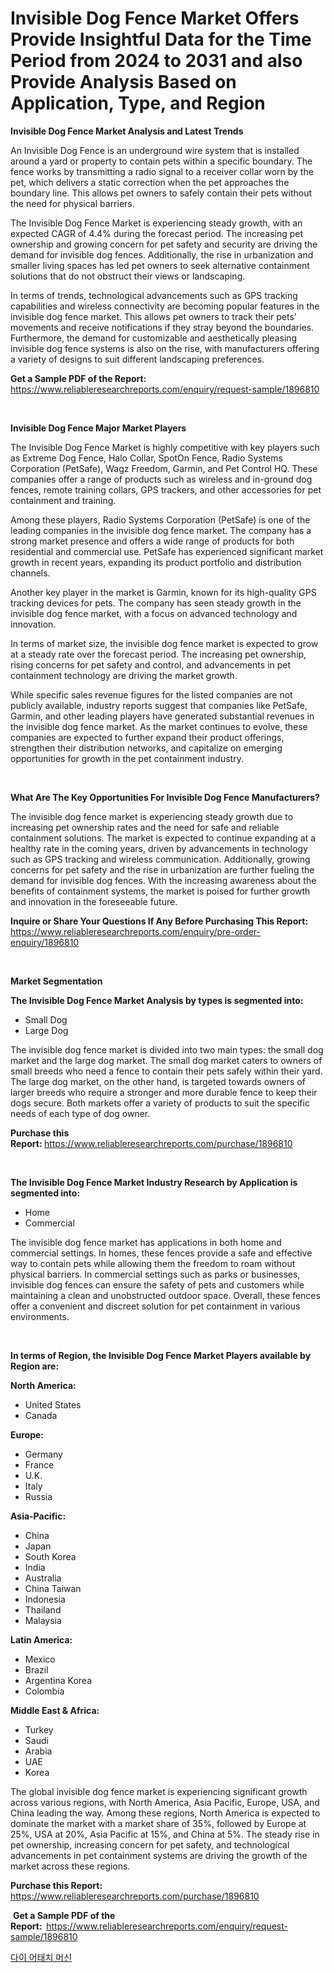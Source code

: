 <p><h1>Invisible Dog Fence Market Offers Provide Insightful Data for the Time Period from 2024 to 2031 and also Provide Analysis Based on Application, Type, and Region</h1></p><p><strong>Invisible Dog Fence Market Analysis and Latest Trends</strong></p>
<p><p>An Invisible Dog Fence is an underground wire system that is installed around a yard or property to contain pets within a specific boundary. The fence works by transmitting a radio signal to a receiver collar worn by the pet, which delivers a static correction when the pet approaches the boundary line. This allows pet owners to safely contain their pets without the need for physical barriers.</p><p>The Invisible Dog Fence Market is experiencing steady growth, with an expected CAGR of 4.4% during the forecast period. The increasing pet ownership and growing concern for pet safety and security are driving the demand for invisible dog fences. Additionally, the rise in urbanization and smaller living spaces has led pet owners to seek alternative containment solutions that do not obstruct their views or landscaping.</p><p>In terms of trends, technological advancements such as GPS tracking capabilities and wireless connectivity are becoming popular features in the invisible dog fence market. This allows pet owners to track their pets' movements and receive notifications if they stray beyond the boundaries. Furthermore, the demand for customizable and aesthetically pleasing invisible dog fence systems is also on the rise, with manufacturers offering a variety of designs to suit different landscaping preferences.</p></p>
<p><strong>Get a Sample PDF of the Report:&nbsp;</strong> <a href="https://www.reliableresearchreports.com/enquiry/request-sample/1896810">https://www.reliableresearchreports.com/enquiry/request-sample/1896810</a></p>
<p>&nbsp;</p>
<p><strong>Invisible Dog Fence Major Market Players</strong></p>
<p><p>The Invisible Dog Fence Market is highly competitive with key players such as Extreme Dog Fence, Halo Collar, SpotOn Fence, Radio Systems Corporation (PetSafe), Wagz Freedom, Garmin, and Pet Control HQ. These companies offer a range of products such as wireless and in-ground dog fences, remote training collars, GPS trackers, and other accessories for pet containment and training.</p><p>Among these players, Radio Systems Corporation (PetSafe) is one of the leading companies in the invisible dog fence market. The company has a strong market presence and offers a wide range of products for both residential and commercial use. PetSafe has experienced significant market growth in recent years, expanding its product portfolio and distribution channels.</p><p>Another key player in the market is Garmin, known for its high-quality GPS tracking devices for pets. The company has seen steady growth in the invisible dog fence market, with a focus on advanced technology and innovation.</p><p>In terms of market size, the invisible dog fence market is expected to grow at a steady rate over the forecast period. The increasing pet ownership, rising concerns for pet safety and control, and advancements in pet containment technology are driving the market growth.</p><p>While specific sales revenue figures for the listed companies are not publicly available, industry reports suggest that companies like PetSafe, Garmin, and other leading players have generated substantial revenues in the invisible dog fence market. As the market continues to evolve, these companies are expected to further expand their product offerings, strengthen their distribution networks, and capitalize on emerging opportunities for growth in the pet containment industry.</p></p>
<p>&nbsp;</p>
<p><strong>What Are The Key Opportunities For Invisible Dog Fence Manufacturers?</strong></p>
<p><p>The invisible dog fence market is experiencing steady growth due to increasing pet ownership rates and the need for safe and reliable containment solutions. The market is expected to continue expanding at a healthy rate in the coming years, driven by advancements in technology such as GPS tracking and wireless communication. Additionally, growing concerns for pet safety and the rise in urbanization are further fueling the demand for invisible dog fences. With the increasing awareness about the benefits of containment systems, the market is poised for further growth and innovation in the foreseeable future.</p></p>
<p><strong>Inquire or Share Your Questions If Any Before Purchasing This Report:</strong> <a href="https://www.reliableresearchreports.com/enquiry/pre-order-enquiry/1896810">https://www.reliableresearchreports.com/enquiry/pre-order-enquiry/1896810</a></p>
<p>&nbsp;</p>
<p><strong>Market Segmentation</strong></p>
<p><strong>The Invisible Dog Fence Market Analysis by types is segmented into:</strong></p>
<p><ul><li>Small Dog</li><li>Large Dog</li></ul></p>
<p><p>The invisible dog fence market is divided into two main types: the small dog market and the large dog market. The small dog market caters to owners of small breeds who need a fence to contain their pets safely within their yard. The large dog market, on the other hand, is targeted towards owners of larger breeds who require a stronger and more durable fence to keep their dogs secure. Both markets offer a variety of products to suit the specific needs of each type of dog owner.</p></p>
<p><strong>Purchase this Report:&nbsp;</strong><a href="https://www.reliableresearchreports.com/purchase/1896810">https://www.reliableresearchreports.com/purchase/1896810</a></p>
<p>&nbsp;</p>
<p><strong>The Invisible Dog Fence Market Industry Research by Application is segmented into:</strong></p>
<p><ul><li>Home</li><li>Commercial</li></ul></p>
<p><p>The invisible dog fence market has applications in both home and commercial settings. In homes, these fences provide a safe and effective way to contain pets while allowing them the freedom to roam without physical barriers. In commercial settings such as parks or businesses, invisible dog fences can ensure the safety of pets and customers while maintaining a clean and unobstructed outdoor space. Overall, these fences offer a convenient and discreet solution for pet containment in various environments.</p></p>
<p>&nbsp;</p>
<p><strong>In terms of Region, the Invisible Dog Fence Market Players available by Region are:</strong></p>
<p>
    <p> <strong> North America: </strong>
        <ul>
            <li>United States</li>
            <li>Canada</li>
        </ul>
        </p> 
    <p> <strong> Europe: </strong>
        <ul>
            <li>Germany</li>
            <li>France</li>
            <li>U.K.</li>
            <li>Italy</li>
            <li>Russia</li>
        </ul>
        </p> 
    <p> <strong> Asia-Pacific: </strong>
        <ul>
            <li>China</li>
            <li>Japan</li>
            <li>South Korea</li>
            <li>India</li>
            <li>Australia</li>
            <li>China Taiwan</li>
            <li>Indonesia</li>
            <li>Thailand</li>
            <li>Malaysia</li>
        </ul>
        </p> 
    <p> <strong> Latin America: </strong>
        <ul>
            <li>Mexico</li>
            <li>Brazil</li>
            <li>Argentina Korea</li>
            <li>Colombia</li>
        </ul>
        </p> 
    <p> <strong> Middle East & Africa: </strong>
        <ul>
            <li>Turkey</li>
            <li>Saudi</li>
            <li>Arabia</li>
            <li>UAE</li>
            <li>Korea</li>
        </ul>
    </p>
    </p>
<p><p>The global invisible dog fence market is experiencing significant growth across various regions, with North America, Asia Pacific, Europe, USA, and China leading the way. Among these regions, North America is expected to dominate the market with a market share of 35%, followed by Europe at 25%, USA at 20%, Asia Pacific at 15%, and China at 5%. The steady rise in pet ownership, increasing concern for pet safety, and technological advancements in pet containment systems are driving the growth of the market across these regions.</p></p>
<p><strong>Purchase this Report: </strong><a href="https://www.reliableresearchreports.com/purchase/1896810">https://www.reliableresearchreports.com/purchase/1896810</a></p>
<p>&nbsp;<strong>Get a Sample PDF of the Report:&nbsp;&nbsp;</strong><a href="https://www.reliableresearchreports.com/enquiry/request-sample/1896810">https://www.reliableresearchreports.com/enquiry/request-sample/1896810</a></p>
<p><strong></strong></p>
<p><p><a href="https://github.com/vdhdwjyp90142/Market-Research-Report-List-1/blob/main/94598425787.md">다이 어태치 머신</a></p></p>